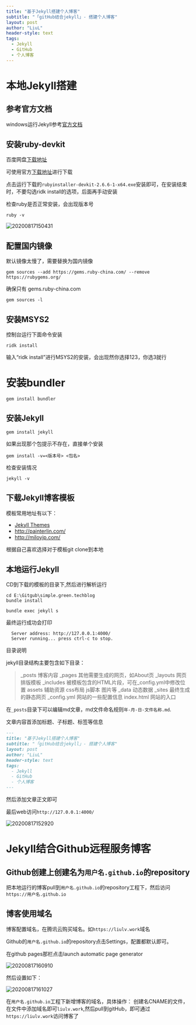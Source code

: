 ```yaml
---
title: "基于Jekyll搭建个人博客"
subtitle: "「gitHub结合jekyll」- 搭建个人博客"
layout: post
author: "LiuL"
header-style: text
tags:
  - Jekyll
  - GitHub
  - 个人博客
---
```


# 本地Jekyll搭建

## 参考官方文档

windows运行Jekyll参考[官方文档](http://jekyllcn.com/docs/windows/#installation)

## 安装ruby-devkit

百度网盘[下载地址](https://pan.baidu.com/s/1v2snQyrCzNehOIVYDlwDYQ)

可使用官方[下载地址](http://jekyll-windows.juthilo.com/1-ruby-and-devkit/)进行下载

点击运行下载的`rubyinstaller-devkit-2.6.6-1-x64.exe`安装即可，在安装结束时，不要勾选ridk install的选项，后面再手动安装

检查ruby是否正常安装，会出现版本号
```shell
ruby -v
```

![20200817150431](https://liulv.work/images/img/20200817150431.png)


## 配置国内镜像

默认镜像太慢了，需要替换为国内镜像

```shell
gem sources --add https://gems.ruby-china.com/ --remove https://rubygems.org/
```

确保只有 gems.ruby-china.com
```shell
gem sources -l
```

## 安装MSYS2

控制台运行下面命令安装

```shell
ridk install
```

输入“ridk install”进行MSYS2的安装，会出现然你选择123，你选3就行

# 安装bundler

```shell
gem install bundler
```

## 安装Jekyll

```shell
gem install jekyll
```

如果出现那个包提示不存在，直接单个安装

```shell
gem install -v=<版本号> <包名>
```

检查安装情况

```shell
jekyll -v
```

## 下载Jekyll博客模板

模板常用地址有以下：

* [Jekyll Themes](http://jekyllthemes.org/)
* http://painterlin.com/
* http://miloyip.com/

根据自己喜欢选择对于模板git clone到本地

## 本地运行Jekyll

CD到下载的模板的目录下,然后进行解析运行

```shell
cd E:\Gitgub\simple.green.techblog
bundle install

bundle exec jekyll s
```

最终运行成功会打印
```shell
  Server address: http://127.0.0.1:4000/
  Server running... press ctrl-c to stop.
  ```

目录说明

jekyll目录结构主要包含如下目录：

> _posts 博客内容
> _pages 其他需要生成的网页，如About页
> _layouts 网页排版模板
> _includes 被模板包含的HTML片段，可在_config.yml中修改位置
> assets 辅助资源 css布局 js脚本 图片等
> _data 动态数据
> _sites 最终生成的静态网页
> _config.yml 网站的一些配置信息
> index.html 网站的入口


在`_posts`目录下可以编辑md文章，md文件命名规则`年-月-日-文件名称.md`.

文章内容首添加标题、子标题、标签等信息
```md
---
title: "基于Jekyll搭建个人博客"
subtitle: "「gitHub结合jekyll」- 搭建个人博客"
layout: post
author: "LiuL"
header-style: text
tags:
  - Jekyll
  - GitHub
  - 个人博客
---
```

然后添加文章正文即可

最后web访问`http://127.0.0.1:4000/`

![20200817152920](https://liulv.work/images/img/20200817152920.png)

# Jekyll结合Github远程服务博客

## Github创建上创建名为`用户名.github.io`的repository

把本地运行的博客pull到`用户名.github.io`的repository工程下，然后访问`https://用户名.github.io`

## 博客使用域名

博客配置域名，在腾讯云购买域名。如`https://liulv.work`域名

Github的`用户名.github.io`的repository点击Settings，配置都默认即可。

在github pages那栏点击launch automatic page generator

![20200817160910](https://liulv.work/images/img/20200817160910.png)

然后设置如下：

![20200817161027](https://liulv.work/images/img/20200817161027.png)

在`用户名.github.io`工程下新增博客的域名，具体操作：
创建名CNAME的文件，在文件中添加域名即可`liulv.work`,然后pull到gitHub，即可通过`https://liulv.work`访问博客了





